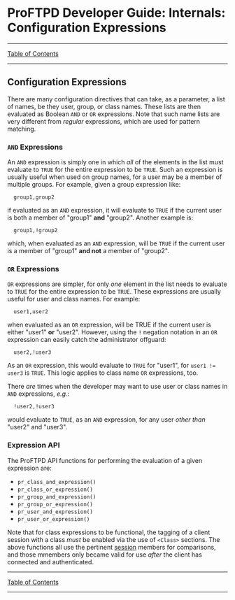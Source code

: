 # ProFTPD Developer Guide: Internals: Configuration Expressions

---

[Table of Contents](../toc.md)

---

## Configuration Expressions

There are many configuration directives that can take, as a parameter, a list
of names, be they user, group, or class names.  These lists are then evaluated
as Boolean `AND` or `OR` expressions.  Note that such name lists are very
different from _regular_ expressions, which are used for pattern matching.

### `AND` Expressions

An `AND` expression is simply one in which _all_ of the elements in the list
must evaluate to `TRUE` for the entire expression to be `TRUE`.  Such an
expression is usually useful when used on group names, for a user may be a
member of multiple groups.  For example, given a group expression like:

```
  group1,group2
```

if evaluated as an `AND` expression, it will evaluate to `TRUE` if the current
user is both a member of "group1" **and** "group2".  Another example is:

```
  group1,!group2
```

which, when evaluated as an `AND` expression, will be `TRUE` if the current
user is a member of "group1" **and not** a member of "group2".

### `OR` Expressions

`OR` expressions are simpler, for only _one_ element in the list needs to
evaluate to `TRUE` for the entire expression to be `TRUE`.  These expressions
are usually useful for user and class names.  For example:

```
  user1,user2
```

when evaluated as an `OR` expression, will be TRUE if the current user is
either "user1" **or** "user2".  However, using the `!` negation notation in an
`OR` expression can easily catch the administrator offguard:

```
  user2,!user3
```

As an `OR` expression, this would evaluate to `TRUE` for "user1", for
`user1 != user3` is `TRUE`.  This logic applies to class name `OR` expressions,
too.

There _are_ times when the developer may want to use user or class names
in `AND` expressions, _e.g._:

```
  !user2,!user3
```

would evaluate to `TRUE`, as an `AND` expression, for any user _other than_
"user2" and "user3".

### Expression API

The ProFTPD API functions for performing the evaluation of a given expression
are:

* `pr_class_and_expression()`
* `pr_class_or_expression()`
* `pr_group_and_expression()`
* `pr_group_or_expression()`
* `pr_user_and_expression()`
* `pr_user_or_expression()`

Note that for class expressions to be functional, the tagging of a client
session with a class _must_ be enabled via the use of `<Class>` sections.
The above functions all use the pertinent [session](session.md) members
for comparisons, and those mmembers only became valid for use _after_ the
client has connected and authenticated.

---

[Table of Contents](../toc.md)

---
